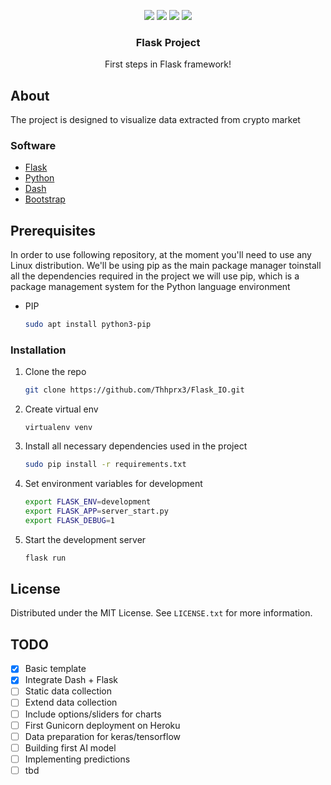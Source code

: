 <p align="center">
  <a href="https://github.com/Thhprx3/Flask_IO/graphs/commit-activity" alt="Activity">
    <img src="https://img.shields.io/github/commit-activity/w/Thhprx3/Flask_IO?color=green&label=Commits&style=for-the-badge" /></a>
  <a href="https://github.com/Thhprx3/Flask_IO/graphs/commit-activity" alt="Update">
    <img src="https://img.shields.io/github/last-commit/Thhprx3/Flask_IO?style=for-the-badge" /></a>
  <a href="https://github.com/Thhprx3/Flask_IO/issues" alt="Issues">
    <img src="https://img.shields.io/github/issues/Thhprx3/Flask_IO?color=red&style=for-the-badge" /></a>
  <a href="https://github.com/Thhprx3/Flask_IO/blob/master/LICENSE.txt" alt="License">
    <img src="https://img.shields.io/github/license/Thhprx3/Flask_IO?color=green&style=for-the-badge" /></a>
</p>
  
<div align="center">
  <h3 align="center">Flask Project</h3>
  <p align="center">
    First steps in Flask framework!
  </p>
</div>

## About

The project is designed to visualize data extracted from crypto market

### Software

* [Flask](https://flask.palletsprojects.com/)
* [Python](https://www.python.org/)
* [Dash](https://dash.plotly.com/)
* [Bootstrap](https://getbootstrap.com)

## Prerequisites

In order to use following repository, at the moment you'll need to use any Linux distribution.
We'll be using pip as the main package manager toinstall all the dependencies required in the project we will use pip, 
which is a package management system for the Python language environment

* PIP
  ```sh
  sudo apt install python3-pip
  ```

### Installation

1. Clone the repo
   ```sh
   git clone https://github.com/Thhprx3/Flask_IO.git
   ```
3. Create virtual env
   ```
   virtualenv venv
   ```
2. Install all necessary dependencies used in the project
   ```sh
   sudo pip install -r requirements.txt
3. Set environment variables for development
   ```sh
   export FLASK_ENV=development
   export FLASK_APP=server_start.py
   export FLASK_DEBUG=1
   ```
4. Start the development server
   ```js
   flask run
   ```

## License

Distributed under the MIT License. See `LICENSE.txt` for more information.

## TODO

- [x] Basic template
- [x] Integrate Dash + Flask
- [ ] Static data collection
- [ ] Extend data collection
- [ ] Include options/sliders for charts
- [ ] First Gunicorn deployment on Heroku
- [ ] Data preparation for keras/tensorflow
- [ ] Building first AI model
- [ ] Implementing predictions
- [ ] tbd
